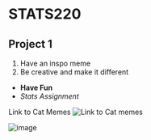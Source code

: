 # STATS220
## Project 1

1. Have an inspo meme
2. Be creative and make it different

* **Have Fun**
* *Stats Assignment*

Link to Cat Memes ![Link to Cat memes]("https://www.pinterest.nz/LiterallyLuigi/cat-memes/")

![image](https://github.com/ewensyee/my_repo/assets/161990653/ced9a057-e744-4a69-98a7-5802183db030)

